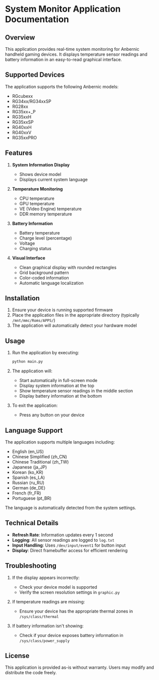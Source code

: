 # System Monitor Application Documentation

## Overview
This application provides real-time system monitoring for Anbernic handheld gaming devices. It displays temperature sensor readings and battery information in an easy-to-read graphical interface.

## Supported Devices
The application supports the following Anbernic models:
- RGcubexx
- RG34xx/RG34xxSP
- RG28xx
- RG35xx+_P
- RG35xxH
- RG35xxSP
- RG40xxH
- RG40xxV
- RG35xxPRO

## Features
1. **System Information Display**
   - Shows device model
   - Displays current system language

2. **Temperature Monitoring**
   - CPU temperature
   - GPU temperature
   - VE (Video Engine) temperature
   - DDR memory temperature

3. **Battery Information**
   - Battery temperature
   - Charge level (percentage)
   - Voltage
   - Charging status

4. **Visual Interface**
   - Clean graphical display with rounded rectangles
   - Grid background pattern
   - Color-coded information
   - Automatic language localization

## Installation
1. Ensure your device is running supported firmware
2. Place the application files in the appropriate directory (typically `/mnt/mmc/Roms/APPS/`)
3. The application will automatically detect your hardware model

## Usage
1. Run the application by executing:
   ```bash
   python main.py
   ```

2. The application will:
   - Start automatically in full-screen mode
   - Display system information at the top
   - Show temperature sensor readings in the middle section
   - Display battery information at the bottom

3. To exit the application:
   - Press any button on your device

## Language Support
The application supports multiple languages including:
- English (en_US)
- Chinese Simplified (zh_CN)
- Chinese Traditional (zh_TW)
- Japanese (ja_JP)
- Korean (ko_KR)
- Spanish (es_LA)
- Russian (ru_RU)
- German (de_DE)
- French (fr_FR)
- Portuguese (pt_BR)

The language is automatically detected from the system settings.

## Technical Details
- **Refresh Rate**: Information updates every 1 second
- **Logging**: All sensor readings are logged to `log.txt`
- **Input Handling**: Uses `/dev/input/event1` for button input
- **Display**: Direct framebuffer access for efficient rendering

## Troubleshooting
1. If the display appears incorrectly:
   - Check your device model is supported
   - Verify the screen resolution settings in `graphic.py`

2. If temperature readings are missing:
   - Ensure your device has the appropriate thermal zones in `/sys/class/thermal`

3. If battery information isn't showing:
   - Check if your device exposes battery information in `/sys/class/power_supply`

## License
This application is provided as-is without warranty. Users may modify and distribute the code freely.
